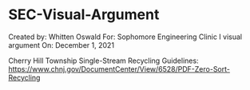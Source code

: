 # SEC-Visual-Argument


Created by: Whitten Oswald
For: Sophomore Engineering Clinic I visual argument
On: December 1, 2021


Cherry Hill Township Single-Stream Recycling Guidelines:
https://www.chnj.gov/DocumentCenter/View/6528/PDF-Zero-Sort-Recycling
